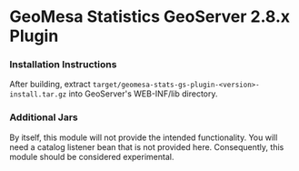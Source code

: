 # GeoMesa Statistics GeoServer 2.8.x Plugin

### Installation Instructions

After building, extract `target/geomesa-stats-gs-plugin-<version>-install.tar.gz` into GeoServer's
WEB-INF/lib directory.

### Additional Jars

By itself, this module will not provide the intended functionality.  You will need a catalog
listener bean that is not provided here.  Consequently, this module should be considered
experimental.

